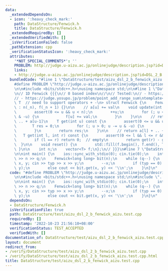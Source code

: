 ```yaml
---
data:
  _extendedDependsOn:
  - icon: ':heavy_check_mark:'
    path: DataStructure/Fenwick.h
    title: DataStructure/Fenwick.h
  _extendedRequiredBy: []
  _extendedVerifiedWith: []
  _isVerificationFailed: false
  _pathExtension: cpp
  _verificationStatusIcon: ':heavy_check_mark:'
  attributes:
    '*NOT_SPECIAL_COMMENTS*': ''
    PROBLEM: http://judge.u-aizu.ac.jp/onlinejudge/description.jsp?id=DSL_2_B
    links:
    - http://judge.u-aizu.ac.jp/onlinejudge/description.jsp?id=DSL_2_B
  bundledCode: "#line 1 \"DataStructure/test/aizu_dsl_2_b_fenwick_aizu.test.cpp\"\n\
    #define PROBLEM \"http://judge.u-aizu.ac.jp/onlinejudge/description.jsp?id=DSL_2_B\"\
    \n\n#include <bits/stdc++.h>\nusing namespace std;\n\n#line 1 \"DataStructure/Fenwick.h\"\
    \n// 1D Fenwick {{{\n// 0 based index\n//\n// Tested:\n// - https://judge.yosupo.jp/problem/static_range_sum\n\
    // - https://judge.yosupo.jp/problem/point_add_range_sum\ntemplate<\n    typename\
    \ T  // need to support operators + -\n> struct Fenwick {\n    Fenwick(int _n)\
    \ : n(_n), f(_n + 1) {}\n\n    // a[u] += val\n    void update(int u, T val) {\n\
    \        assert(0 <= u && u < n);\n        ++u;\n        for (; u <= n; u += u\
    \ & -u) {\n            f[u] += val;\n        }\n    }\n\n    // return a[0] +\
    \ .. + a[u-1]\n    T get(int u) const {\n        assert(0 <= u && u <= n);\n \
    \       T res = 0;\n        for (; u > 0; u -= u & -u) {\n            res += f[u];\n\
    \        }\n        return res;\n    }\n\n    // return a[l] + .. + a[r-1]\n \
    \   T get(int l, int r) const {\n        assert(0 <= l && l <= r && r <= n);\n\
    \        if (l == r) return 0;  // empty\n        return get(r) - get(l);\n  \
    \  }\n\n    void reset() {\n        std::fill(f.begin(), f.end(), T(0));\n   \
    \ }\n\n    int n;\n    vector<T> f;\n};\n// }}}\n#line 7 \"DataStructure/test/aizu_dsl_2_b_fenwick_aizu.test.cpp\"\
    \n\nint main() {\n    ios::sync_with_stdio(0); cin.tie(0);\n    int n, q; cin\
    \ >> n >> q;\n    Fenwick<long long> bit(n);\n    while (q--) {\n        int typ,\
    \ x, y; cin >> typ >> x >> y;\n        --x;\n        if (typ == 0) bit.update(x,\
    \ y);\n        else cout << bit.get(x, y) << '\\n';\n    }\n}\n"
  code: "#define PROBLEM \"http://judge.u-aizu.ac.jp/onlinejudge/description.jsp?id=DSL_2_B\"\
    \n\n#include <bits/stdc++.h>\nusing namespace std;\n\n#include \"../Fenwick.h\"\
    \n\nint main() {\n    ios::sync_with_stdio(0); cin.tie(0);\n    int n, q; cin\
    \ >> n >> q;\n    Fenwick<long long> bit(n);\n    while (q--) {\n        int typ,\
    \ x, y; cin >> typ >> x >> y;\n        --x;\n        if (typ == 0) bit.update(x,\
    \ y);\n        else cout << bit.get(x, y) << '\\n';\n    }\n}\n"
  dependsOn:
  - DataStructure/Fenwick.h
  isVerificationFile: true
  path: DataStructure/test/aizu_dsl_2_b_fenwick_aizu.test.cpp
  requiredBy: []
  timestamp: '2022-10-23 21:56:10+08:00'
  verificationStatus: TEST_ACCEPTED
  verifiedWith: []
documentation_of: DataStructure/test/aizu_dsl_2_b_fenwick_aizu.test.cpp
layout: document
redirect_from:
- /verify/DataStructure/test/aizu_dsl_2_b_fenwick_aizu.test.cpp
- /verify/DataStructure/test/aizu_dsl_2_b_fenwick_aizu.test.cpp.html
title: DataStructure/test/aizu_dsl_2_b_fenwick_aizu.test.cpp
---
```

